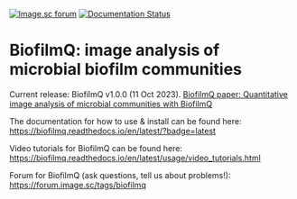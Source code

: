 [![Image.sc forum](https://img.shields.io/badge/dynamic/json.svg?label=forum&url=https%3A%2F%2Fforum.image.sc%2Ftags%2Fbiofilmq.json&query=%24.topic_list.tags.0.topic_count&colorB=brightgreen&suffix=%20topics&logo=data)](https://forum.image.sc/tag/biofilmq)
[![Documentation Status](https://readthedocs.org/projects/biofilmq/badge/?version=latest)](https://biofilmq.readthedocs.io/en/latest/?badge=latest)

# BiofilmQ: image analysis of microbial biofilm communities

Current release: BiofilmQ v1.0.0 (11 Oct 2023). 
[BiofilmQ paper: Quantitative image analysis of microbial communities with BiofilmQ](https://doi.org/10.1038/s41564-020-00817-4)

The documentation for how to use & install can be found here: https://biofilmq.readthedocs.io/en/latest/?badge=latest

Video tutorials for BiofilmQ can be found here: https://biofilmq.readthedocs.io/en/latest/usage/video_tutorials.html

Forum for BiofilmQ (ask questions, tell us about problems!): https://forum.image.sc/tags/biofilmq 
